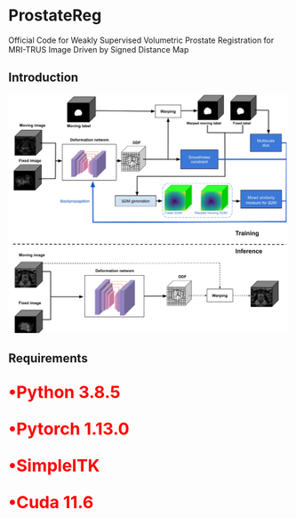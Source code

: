 # ProstateReg
Official Code for  Weakly Supervised Volumetric Prostate Registration for MRI-TRUS Image Driven by Signed Distance Map
## Introduction
<div align="center">
  <img src="https://github.com/CCrun99/ProstateReg/blob/main/ProstateReg%20Architecture.jpg">
</div>

## Requirements
<p style="color:red;font-size:30px;"><strong>•Python 3.8.5</strong></p>
<p style="color:red;font-size:30px;"><strong>•Pytorch 1.13.0</strong></p>
<p style="color:red;font-size:30px;"><strong>•SimpleITK</strong></p>
<p style="color:red;font-size:30px;"><strong>•Cuda 11.6</strong></p>
